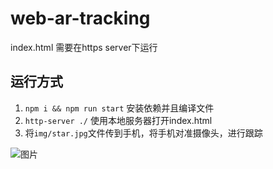 # web-ar-tracking

index.html 需要在https server下运行

## 运行方式

1. `npm i && npm run start`  安装依赖并且编译文件
2. `http-server ./` 使用本地服务器打开index.html
3. 将`img/star.jpg`文件传到手机，将手机对准摄像头，进行跟踪

![图片](https://gw.alipayobjects.com/mdn/lifeNews_f/afts/img/A*ECaGQorcB7sAAAAAAAAAAABjARQnAQ)